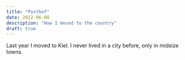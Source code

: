 ```yaml
---
title: "Posthof"
date: 2022-06-08
description: "How I moved to the country"
draft: true
---
```


Last year I moved to Kiel. I never lived in a city before, only in midsize towns. 
